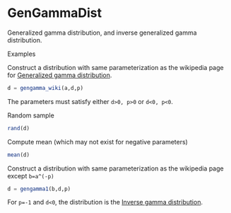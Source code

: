 # GenGammaDist

Generalized gamma distribution, and inverse generalized gamma distribution.

Examples

Construct a distribution with same parameterization as the wikipedia page for
[Generalized gamma distribution](https://en.wikipedia.org/wiki/Generalized_gamma_distribution).
```julia
d = gengamma_wiki(a,d,p)
```

The parameters must satisfy either `d>0, p>0` or `d<0, p<0`.

Random sample
```julia
rand(d)
```

Compute mean (which may not exist for negative parameters)
```julia
mean(d)
```

Construct a distribution with same parameterization as the wikipedia page
except `b=a^(-p)`
```julia
d = gengamma1(b,d,p)
```

For `p=-1` and `d<0`, the distribution is the
[Inverse gamma distribution](https://en.wikipedia.org/wiki/Inverse-gamma_distribution).


